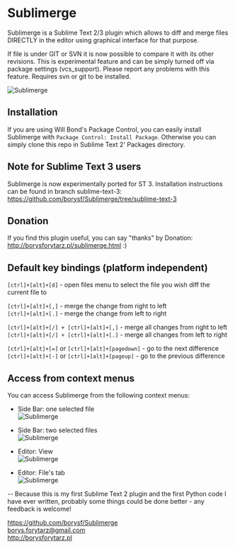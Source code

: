 Sublimerge
==========

Sublimerge is a Sublime Text 2/3 plugin which allows to diff and merge files DIRECTLY in the editor using graphical interface for that purpose.

If file is under GIT or SVN it is now possible to compare it with its other revisions. This is experimental feature and can be simply
turned off via package settings (vcs_support). Please report any problems with this feature. Requires svn or git to be installed.

![Sublimerge](http://cloud.github.com/downloads/borysf/Sublimerge/Screenshot2.png "Sublimerge")

Installation
------------

If you are using Will Bond's Package Control, you can easily install Sublimerge with `Package Control: Install Package`.
Otherwise you can simply clone this repo in Sublime Text 2' Packages directory.

Note for Sublime Text 3 users
-----------------------------
Sublimerge is now experimentally ported for ST 3. Installation instructions can be found in branch sublime-text-3: https://github.com/borysf/Sublimerge/tree/sublime-text-3

Donation
--------

If you find this plugin useful, you can say "thanks" by Donation: http://borysforytarz.pl/sublimerge.html :)

Default key bindings (platform independent)
------------------------------------------

`[ctrl]+[alt]+[d]` - open files menu to select the file you wish diff the current file to 

`[ctrl]+[alt]+[,]` - merge the change from right to left  
`[ctrl]+[alt]+[.]` - merge the change from left to right  

`[ctrl]+[alt]+[/] + [ctrl]+[alt]+[,]` - merge all changes from right to left  
`[ctrl]+[alt]+[/] + [ctrl]+[alt]+[.]` - merge all changes from left to right  

`[ctrl]+[alt]+[=]` or `[ctrl]+[alt]+[pagedown]` - go to the next difference  
`[ctrl]+[alt]+[-]` or `[ctrl]+[alt]+[pageup]` - go to the previous difference  


Access from context menus
-------------------------

You can access Sublimerge from the following context menus:
- Side Bar: one selected file  
  ![Sublimerge](http://borysforytarz.pl/img/context-one-file.png "Sublimerge")

- Side Bar: two selected files  
  ![Sublimerge](http://borysforytarz.pl/img/context-two-files.png "Sublimerge")

- Editor: View  
  ![Sublimerge](http://borysforytarz.pl/img/context-text-area.png "Sublimerge")

- Editor: File's tab  
  ![Sublimerge](http://borysforytarz.pl/img/context-tab.png "Sublimerge")  

--
Because this is my first Sublime Text 2 plugin and the first Python code I have ever written, probably some things could be done
better - any feedback is welcome!

https://github.com/borysf/Sublimerge  
borys.forytarz@gmail.com  
http://borysforytarz.pl  
